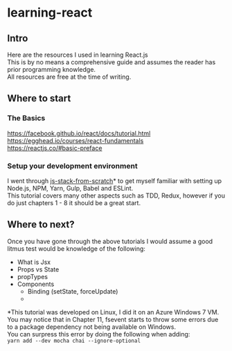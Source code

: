 # learning-react

## Intro
Here are the resources I used in learning React.js  
This is by no means a comprehensive guide and assumes the reader has prior programming knowledge.  
All resources are free at the time of writing.

## Where to start
### The Basics
https://facebook.github.io/react/docs/tutorial.html  
https://egghead.io/courses/react-fundamentals  
https://reactjs.co/#basic-preface  

### Setup your development environment
I went through [js-stack-from-scratch](https://github.com/verekia/js-stack-from-scratch)* to get myself familiar with setting up Node.js, NPM, Yarn, Gulp, Babel and ESLint.  
This tutorial covers many other aspects such as TDD, Redux, however if you do just chapters 1 - 8 it should be a great start.

## Where to next?
Once you have gone through the above tutorials I would assume a good litmus test would be knowledge of the following:
* What is Jsx
* Props vs State
* propTypes
* Components
  * Binding (setState,  forceUpdate)
  * 

*This tutorial was developed on Linux, I did it on an Azure Windows 7 VM.  
You may notice that in Chapter 11, fsevent starts to throw some errors due to a package dependency not being available on Windows.  
You can surpress this error by doing the following when adding:  
`yarn add --dev mocha chai --ignore-optional`
